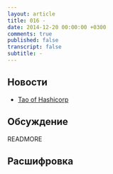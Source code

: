 ```yaml
---
layout: article
title: 016 -
date: 2014-12-20 00:00:00 +0300
comments: true
published: false
transcript: false
subtitle: -
---
```


## Новости

* [Tao of Hashicorp](https://hashicorp.com/blog/tao-of-hashicorp.html)

## Обсуждение

READMORE

## Расшифровка
